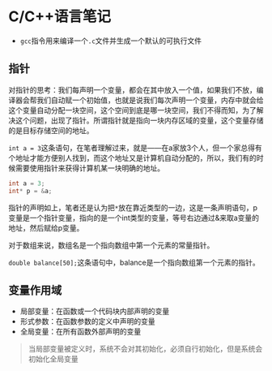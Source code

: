 # C/C++语言笔记

+ `gcc`指令用来编译一个`.c`文件并生成一个默认的可执行文件



## 指针

对指针的思考：我们每声明一个变量，都会在其中放入一个值，如果我们不放，编译器会帮我们自动赋一个初始值，也就是说我们每次声明一个变量，内存中就会给这个变量自动分配一块空间，这个空间到底是哪一块空间，我们不得而知，为了解决这个问题，出现了指针。所谓指针就是指向一块内存区域的变量，这个变量存储的是目标存储空间的地址。

`int a = 3`这条语句，在笔者理解过来，就是——在a家放3个人，但一个家总得有个地址才能方便别人找到，而这个地址又是计算机自动分配的，所以，我们有的时候需要使用指针来获得计算机某一块明确的地址。

```c
int a = 3;
int* p = &a;
```

指针的声明如上，笔者还是认为把`*`放在靠近类型的一边，这是一条声明语句，p变量是一个指针变量，指向的是一个int类型的变量，等号右边通过&来取a变量的地址，然后赋给p变量。

对于数组来说，数组名是一个指向数组中第一个元素的常量指针。

`double balance[50];`这条语句中，balance是一个指向数组第一个元素的指针。



## 变量作用域

+ 局部变量：在函数或一个代码块内部声明的变量
+ 形式参数：在函数参数的定义中声明的变量
+ 全局变量：在所有函数外部声明的变量

> 当局部变量被定义时，系统不会对其初始化，必须自行初始化，但是系统会初始化全局变量